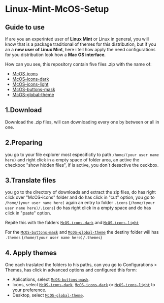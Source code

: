 # Linux-Mint-McOS-Setup

## Guide to use

If are you an experinted user of **Linux Mint** or Linux in general, you will know that is a package traditional of themes for this distribution, but if you an a **new user of Linux Mint**, here i tell how apply the need configurations for you distribution look how a **Mac OS interface**.

How can you see, this repository contain five files .zip  with the name of:
- [McOS-icons](https://github.com/zoolafps/Linux-Mint-McOS-Setup/bloob/McOS-icons.zip)
- [McOS-icons-dark](https://github.com/zoolafps/Linux-Mint-McOS-Setup/bloob/McOS-icons-dark.zip)
- [McOS-icons-light](https://github.com/zoolafps/Linux-Mint-McOS-Setup/bloob/McOS-light.zip)
- [McOS-buttons-mask](https://github.com/zoolafps/Linux-Mint-McOS-Setup/bloob/McOS-buttons-mask.zip)
- [McOS-global-theme](https://github.com/zoolafps/Linux-Mint-McOS-Setup/bloob/McOS-global-theme.zip)

## 1.Download

Download the .zip files, will can downloading every one by between or all in one.

## 2.Preparing

you go to your file explorer most especifictly to path `/home/(your user name here)` and right click in a empty space of folder area, an active the checkbox "show hidden files", if is active, you don´t desactive the ceckbox.

## 3.Translate files

you go to the directory of downloads and extract the zip files, do has right click over "McOS-icons" folder and do has click in "cut" option, you go to `/home/(your user name here)` again an entry to folder  `.icons` (`/home/(your user name here)/.icons`) do has right click in a empty space and do has click in "paste" option.

Repite this with the folders [`McOS-icons-dark`]([McOS-icons-dark]) and [`McOS-icons-light`]([McOS-icons-light])

For the [`McOS-buttons-mask`]([McOS-buttons-mask]) and [`McOS-global-theme`]([McOS-global-theme]) the destiny folder will has `.themes` (`/home/(your user name here)/.themes`)

## 4. Apply themes

One each traslated the folders to his paths, can you go to Configurations > Themes, has click in advanced options and configured this form:
- Aplications, select [`McOS-buttons-mask`]([McOS-buttons-mask]).
- Icons, select [`McOS-icons-dark`]([McOS-icons-dark]), [`McOS-icons-dark`]([McOS-icons-dark]) or [`McOS-icons-light`]([McOS-icons-light]) to your preference.
- Desktop, select [`McOS-global-theme`]([McOS-global-theme]).
